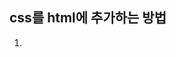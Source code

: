 ## css를 html에 추가하는 방법

<ol>
    <li><style> 태그를 열어서 그 안에 css를 작성</li>
    <li>.css를 가지는 파일명을 만들어 css파일과 html 도큐먼트의 관계를 stylesheet으로 명시
</ol>
